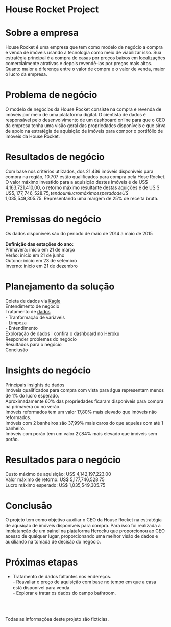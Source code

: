 # House Rocket Project
# Sobre a empresa
House Rocket é uma empresa que tem como modelo de negócio a compra e venda de imóveis usando a tecnologia como meio de viabilizar isso. Sua estratégia principal é a compra de casas por preços baixos em localizações comercialmente atrativas e depois revendê-las por preços mais altos. Quanto maior a diferença entre o valor de compra e o valor de venda, maior o lucro da empresa.

# Problema de negócio
O modelo de negócios da House Rocket consiste na compra e revenda de imóveis por meio de uma plataforma digital. O cientista de dados é responsável pelo desenvolvimento de um dashboard online para que o CEO da empresa tenha uma visão geral das propriedades disponíveis e que sirva de apoio na estratégia de aquisição de imóveis para compor o portifólio de imóveis da House Rocket.

# Resultados de negócio
Com base nos critérios utlizados, dos 21.436 imóveis disponíveis para compra na região, 10.707 estão qualificados para compra pela Hose Rocket. O valor máximo investido para a aquisição destes imóveis é de US$ 4.163.721.410,00, o retorno máximo resultante destas aquições é de US $ US$5,177,746,528.75, tendo um lucro máximo esperado de US$ 1,035,549,305.75. Representando uma margem de 25% de receita bruta.

# Premissas do negócio
Os dados disponíveis são do periodo de maio de 2014 a maio de 2015
<br />
<br />**Definição das estações do ano:**
<br />Primavera: inicio em 21 de março
<br />Verão: inicio em 21 de junho
<br />Outono: inicio em 23 de setembro
<br />Inverno: inicio em 21 de dezembro

# Planejamento da solução
Coleta de dados via [Kagle](https://www.kaggle.com/harlfoxem/housesalesprediction)
<br /> Entendimento de negócio
<br />Tratamento de [dados](https://github.com/obregonrodrigo/house-rocket-insights/tree/main/notebooks)
<br /> - Tranformação de variaveis
<br /> - Limpeza
<br /> - Entendimento
<br />Exploração de dados | confira o dashboard no [Heroku](https://analytics-house-rocket-21.herokuapp.com/)
<br />Responder problemas do negócio
<br />Resultados para o negócio
<br />Conclusão

# Insights do negócio
Principais insights de dados
<br />Imóveis qualificados para compra com vista para água representam menos de 1% do lucro esperado.
<br />Aproximadamente 60% das propriedades ficaram disponíveis para compra na primavera ou no verão.
<br />Imóveis reformados tem um valor 17,80% mais elevado que imóveis não reformados.
<br />Imóveis com 2 banheiros são 37,99% mais caros do que aqueles com até 1 banheiro.
<br />Imóveis com porão tem um valor 27,84% mais elevado que imóveis sem porão.

# Resultados para o negócio
Custo máximo de aquisição: US$ 4,142,197,223.00
<br />Valor máximo de retorno: US$ 5,177,746,528.75
<br />Lucro máximo esperado: US$ 1,035,549,305.75

# Conclusão
O projeto tem como objetivo auxiliar o CEO da House Rocket na estratégia de aqusição de imóveis disponíveis para compra. Para isso foi realizada a implatanção de um painel na plataforma Herocku que proporcionou ao CEO acesso de qualquer lugar, proporcionando uma melhor visão de dados e auxiliando na tomada de decisão do negócio.

# Próximas etapas
- Tratamento de dados faltantes nos endereços.
<br />- Reavaliar o preço de aquisição com base no tempo em que a casa está disponível para venda.
<br />- Explorar e tratar os dados do campo bathroom.
<br />
<br />
<br /> Todas as informaçõea deste projeto são fictícias.



